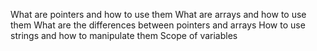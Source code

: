 What are pointers and how to use them
What are arrays and how to use them
What are the differences between pointers and arrays
How to use strings and how to manipulate them
Scope of variables
